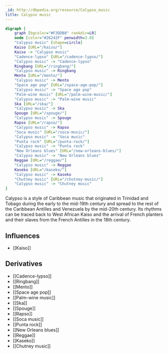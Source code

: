 ```yaml
---
_id: http://dbpedia.org/resource/Calypso_music
title: Calypso music
---
```


```dot
digraph {
	graph [bgcolor="#F3DDB8" rankdir=LR]
	node [color="#26242F" penwidth=3.0]
	"Calypso music" [shape=circle]
	Kaiso [URL="/kaiso/"]
	Kaiso -> "Calypso music"
	"Cadence-lypso" [URL="/cadence-lypso/"]
	"Calypso music" -> "Cadence-lypso"
	Ringbang [URL="/ringbang/"]
	"Calypso music" -> Ringbang
	Mento [URL="/mento/"]
	"Calypso music" -> Mento
	"Space age pop" [URL="/space-age-pop/"]
	"Calypso music" -> "Space age pop"
	"Palm-wine music" [URL="/palm-wine-music/"]
	"Calypso music" -> "Palm-wine music"
	Ska [URL="/ska/"]
	"Calypso music" -> Ska
	Spouge [URL="/spouge/"]
	"Calypso music" -> Spouge
	Rapso [URL="/rapso/"]
	"Calypso music" -> Rapso
	"Soca music" [URL="/soca-music/"]
	"Calypso music" -> "Soca music"
	"Punta rock" [URL="/punta-rock/"]
	"Calypso music" -> "Punta rock"
	"New Orleans blues" [URL="/new-orleans-blues/"]
	"Calypso music" -> "New Orleans blues"
	Reggae [URL="/reggae/"]
	"Calypso music" -> Reggae
	Kaseko [URL="/kaseko/"]
	"Calypso music" -> Kaseko
	"Chutney music" [URL="/chutney-music/"]
	"Calypso music" -> "Chutney music"
}
```

Calypso is a style of Caribbean music that originated in Trinidad and Tobago during the early to the mid-19th century and spread to the rest of the Caribbean Antilles and Venezuela by the mid-20th century. Its rhythms can be traced back to West African Kaiso and the arrival of French planters and their slaves from the French Antilles in the 18th century.

## Influences
- [[Kaiso]]

## Derivatives
- [[Cadence-lypso]]
- [[Ringbang]]
- [[Mento]]
- [[Space age pop]]
- [[Palm-wine music]]
- [[Ska]]
- [[Spouge]]
- [[Rapso]]
- [[Soca music]]
- [[Punta rock]]
- [[New Orleans blues]]
- [[Reggae]]
- [[Kaseko]]
- [[Chutney music]]
